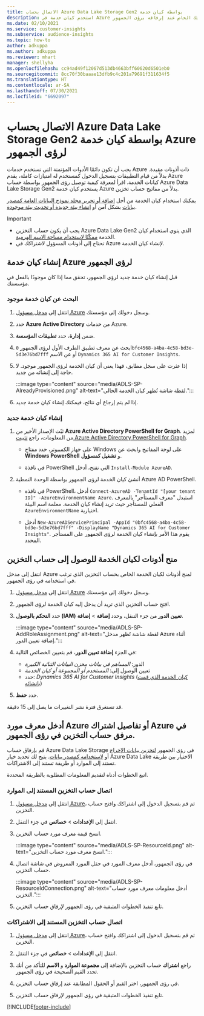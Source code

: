 ```yaml
---
title: الاتصال بحساب Azure Data Lake Storage Gen2 بواسطة كيان خدمة
description: استخدم كيان خدمة في Azure لرؤى الجمهور للاتصال بمستودع بياناتك الخاص عند إرفاقه برؤى الجمهور.
ms.date: 02/10/2021
ms.service: customer-insights
ms.subservice: audience-insights
ms.topic: how-to
author: adkuppa
ms.author: adkuppa
ms.reviewer: mhart
manager: shellyha
ms.openlocfilehash: cc94ad49f12067d513db4663bff60620d6501eb0
ms.sourcegitcommit: 8cc70f30baaae13dfb9c4c201a79691f311634f5
ms.translationtype: HT
ms.contentlocale: ar-SA
ms.lasthandoff: 07/30/2021
ms.locfileid: "6692097"
---
```

# <a name="connect-to-an-azure-data-lake-storage-gen2-account-with-an-azure-service-principal-for-audience-insights"></a>الاتصال بحساب Azure Data Lake Storage Gen2 بواسطة كيان خدمة Azure لرؤى الجمهور

يجب أن تكون دائمًا الأدوات المؤتمتة التي تستخدم خدمات Azure ذات أذونات مقيدة. بدلاً من قيام التطبيقات بتسجيل الدخول كمستخدم له امتيازات كاملة، يقدم Azure كيانات الخدمة. اقرأ لمعرفة كيفية توصيل رؤى الجمهور بواسطة حساب Azure Data Lake Storage Gen2 يستخدم كيان خدمة Azure بدلاً من مفاتيح حساب تخزين. 

يمكنك استخدام كيان الخدمة من أجل [إضافة أو تحرير مجلد نموذج البيانات العامة كمصدر بيانات](connect-common-data-model.md) بشكل آمن أو [إنشاء بيئة جديدة أو تحديث بيئة موجودة](get-started-paid.md).

> [!IMPORTANT]
> - يجب أن يكون حساب التخزين Azure Data Lake Gen2 الذي ينوي استخدام كيان الخدمة [ممكّنًا لاستخدام مساحة الاسم الهرمية](/azure/storage/blobs/data-lake-storage-namespace).
> - تحتاج إلى أذونات المسؤول لاشتراكك في Azure لإنشاء كيان الخدمة.

## <a name="create-azure-service-principal-for-audience-insights"></a>إنشاء كيان خدمة Azure لرؤى الجمهور‬

قبل إنشاء كيان خدمة جديد لرؤى الجمهور‬، تحقق مما إذا كان موجودًا بالفعل في مؤسستك.

### <a name="look-for-an-existing-service-principal"></a>البحث عن كيان خدمة موجود

1. انتقل إلى [مدخل مسؤول Azure](https://portal.azure.com) وسجل دخولك إلى مؤسستك.

2. حدد **Azure Active Directory** من خدمات Azure.

3. ضمن **إدارة**، حدد **تطبيقات المؤسسة**.

4. ابحث عن معرف تطبيق الطرف الأول لرؤى الجمهور `0bfc4568-a4ba-4c58-bd3e-5d3e76bd7fff` أو عن الاسم `Dynamics 365 AI for Customer Insights`.

5. إذا عثرت على سجل مطابق، فهذا يعني أن كيان الخدمة لرؤى الجمهور موجود. لا حاجة إلى إنشائه من جديد.
   
   :::image type="content" source="media/ADLS-SP-AlreadyProvisioned.png" alt-text="لقطة شاشة تُظهر كيان الخدمة الحالي.":::
   
6. إذا لم يتم إرجاع أي نتائج، فيمكنك إنشاء كيان خدمة جديد.

### <a name="create-a-new-service-principal"></a>إنشاء كيان خدمة جديد

1. ثبّت الإصدار الأخير من **Azure Active Directory PowerShell for Graph**. لمزيد من المعلومات، راجع [تثبيت Azure Active Directory PowerShell for Graph](/powershell/azure/active-directory/install-adv2).
   - علي جهاز الكمبيوتر، حدد مفتاح Windows على لوحة المفاتيح وابحث عن **Windows PowerShell** و **تشغيل كمسؤول**.
   
   - في نافذة PowerShell التي تفتح، أدخل `Install-Module AzureAD`.

2. أنشئ كيان الخدمة لرؤى الجمهور بواسطة الوحدة النمطية Azure AD PowerShell.
   - في نافذة PowerShell، أدخل `Connect-AzureAD -TenantId "[your tenant ID]" -AzureEnvironmentName Azure`. استبدل "معرف المستأجر" بالمعرف الفعلي للمستأجر حيث تريد إنشاء كيان الخدمة. معلمة اسم البيئة `AzureEnvironmentName` اختيارية.
  
   - أدخل `New-AzureADServicePrincipal -AppId "0bfc4568-a4ba-4c58-bd3e-5d3e76bd7fff" -DisplayName "Dynamics 365 AI for Customer Insights"`. يقوم هذا الأمر بإنشاء كيان الخدمة لرؤى الجمهور على المستأجر المحدد.  

## <a name="grant-permissions-to-the-service-principal-to-access-the-storage-account"></a>منح أذونات لكيان الخدمة للوصول إلى حساب التخزين

انتقل إلى مدخل Azure لمنح أذونات لكيان الخدمة الخاص بحساب التخزين الذي ترغب في استخدامه في رؤى الجمهور.

1. انتقل إلى [مدخل مسؤول Azure](https://portal.azure.com) وسجل دخولك إلى مؤسستك.

1. افتح حساب التخزين الذي تريد أن يدخل إليه كيان الخدمة لرؤى الجمهور.

1. حدد **التحكم بالوصول (IAM)** من جزء التنقل، وحدد **إضافة** > **إضافة‏‎ تعيين الدور**.
   
   :::image type="content" source="media/ADLS-SP-AddRoleAssignment.png" alt-text="لقطة شاشة تُظهر مدخل Azure أثناء إضافة تعيين الدور.":::
   
1. في الجزء **إضافة تعيين الدور**، قم بتعيين الخصائص التالية:
   - الدور: *المساهم في بيانات مخزن البيانات الثنائية الكبيرة*
   - تعيين الوصول إلى: *المستخدم أو المجموعة أو كيان الخدمة*
   - حدد: *Dynamics 365 AI for Customer Insights* ([كيان الخدمة الذي قمت بإنشائه](#create-a-new-service-principal))

1.  حدد **حفظ**.

قد تستغرق فترة نشر التغييرات ما يصل إلى 15 دقيقة.

## <a name="enter-the-azure-resource-id-or-the-azure-subscription-details-in-the-storage-account-attachment-to-audience-insights"></a>أدخل معرف مورد Azure أو تفاصيل اشتراك Azure في مرفق حساب التخزين في رؤى الجمهور.

قم بإرفاق حساب Azure Data Lake Storage في رؤى الجمهور [لتخزين بيانات الإخراج](manage-environments.md) أو [لاستخدامه كمصدر بيانات](connect-dataverse-managed-lake.md). يتيح لك تحديد خيار Azure Data Lake الاختيار بين طريقة تستند إلى الموارد أو طريقة تستند إلى الاشتراكات.

اتبع الخطوات أدناه لتقديم المعلومات المطلوبة بالطريقة المحددة.

### <a name="resource-based-storage-account-connection"></a>‏‏اتصال حساب التخزين المستند إلى الموارد

1. انتقل إلى [مدخل مسؤول Azure](https://portal.azure.com)، ثم قم بتسجيل الدخول إلى اشتراكك وافتح حساب التخزين.

1. انتقل إلى **الإعدادات** > **خصائص** في جزء التنقل.

1. انسخ قيمة معرف مورد حساب التخزين.

   :::image type="content" source="media/ADLS-SP-ResourceId.png" alt-text="انسخ معرف مورد حساب التخزين.":::

1. في رؤى الجمهور، أدخل معرف المورد في حقل المورد المعروض في شاشة اتصال حساب التخزين.

   :::image type="content" source="media/ADLS-SP-ResourceIdConnection.png" alt-text="أدخل معلومات معرف مورد حساب التخزين.":::   
   
1. تابع تنفيذ الخطوات المتبقية في رؤى الجمهور لإرفاق حساب التخزين.

### <a name="subscription-based-storage-account-connection"></a>‏‏اتصال حساب التخزين المستند إلى الاشتراكات

1. انتقل إلى [مدخل مسؤول Azure](https://portal.azure.com)، ثم قم بتسجيل الدخول إلى اشتراكك وافتح حساب التخزين.

1. انتقل إلى **الإعدادات** > **خصائص** في جزء التنقل.

1. راجع **اشتراك** حساب التخزين بالإضافة إلى **مجموعة الموارد** و **الاسم** للتأكد من أنك تحدد القيم الصحيحة في رؤى الجمهور.

1. في رؤى الجمهور، اختر القيم أو الحقول المطابقة عند إرفاق حساب التخزين.
   
1. تابع تنفيذ الخطوات المتبقية في رؤى الجمهور لإرفاق حساب التخزين.


[!INCLUDE[footer-include](../includes/footer-banner.md)]